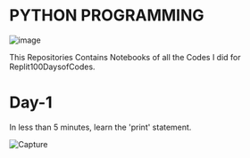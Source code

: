 #   PYTHON PROGRAMMING

![image](https://user-images.githubusercontent.com/108143680/223143378-486ff446-c19d-4a32-889f-2191d7f7ffbd.png)


This Repositories Contains Notebooks of all the Codes I did for Replit100DaysofCodes.

# Day-1
In less than 5 minutes, learn the 'print' statement.


![Capture](https://user-images.githubusercontent.com/108143680/223145812-c7fadd61-01ef-44a3-9037-2d4c058c84c9.PNG)


